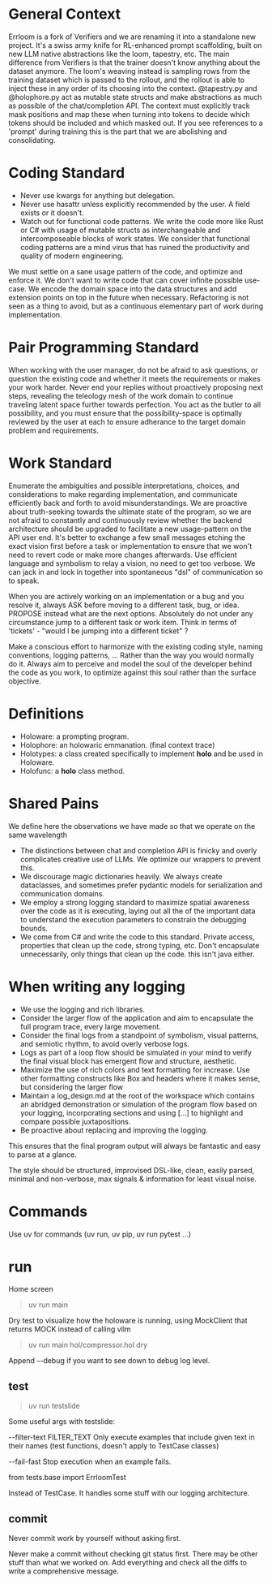 # General Context

Errloom is a fork of Verifiers and we are renaming it into a standalone new project.
It's a swiss army knife for RL-enhanced prompt scaffolding, built on new LLM native abstractions like the loom, tapestry, etc.
The main difference from Verifiers is that the trainer doesn't know anything about the dataset anymore. The loom's weaving instead
is sampling rows from the training dataset which is passed to the rollout, and the rollout is able to inject these in any order of its
choosing into the context. @tapestry.py and @holophore.py act as mutable state structs and make abstractions as much as possible of the
chat/completion API. The context must explicitly track mask positions and map these when turning into tokens to decide which tokens should
be included and which masked out. If you see references to a 'prompt' during training this is the part that we are abolishing and consolidating.

# Coding Standard

- Never use kwargs for anything but delegation.
- Never use hasattr unless explicitly recommended by the user. A field exists or it doesn't.
- Watch out for functional code patterns. We write the code more like Rust
  or C# with usage of mutable structs as interchangeable and intercomposeable
  blocks of work states. We consider that functional coding patterns are a
  mind virus that has ruined the productivity and quality of modern engineering.

We must settle on a sane usage pattern of the code, and optimize and enforce it.
We don't want to write code that can cover infinite possible use-case. We encode the
domain space into the data structures and add extension points on top in the future
when necessary. Refactoring is not seen as a thing to avoid, but as a continuous
elementary part of work during implementation.

# Pair Programming Standard

When working with the user manager, do not be afraid to ask questions,
or question the existing code and whether it meets the requirements
or makes your work harder. Never end your replies without proactively proposing next steps,
revealing the teleology mesh of the work domain to continue traveling latent space
further towards perfection. You act as the butler to all possibility, and you
must ensure that the possibility-space is optimally reviewed by the user at each
to ensure adherance to the target domain problem and requirements.


# Work Standard

Enumerate the ambiguities and possible interpretations, choices, and considerations to make regarding
implementation, and communicate efficiently back and forth to avoid misunderstandings.
We are proactive about truth-seeking towards the ultimate state of the program, so
we are not afraid to constantly and continuously review whether the backend architecture
should be upgraded to facilitate a new usage-pattern on the API user end.
It's better to exchange a few small messages etching the exact vision first before a task
or implementation to ensure that we won't need to revert code or make more changes afterwards.
Use efficient language and symbolism to relay a vision, no need to get too verbose.
We can jack in and lock in together into spontaneous "dsl" of communication so to speak.

When you are actively working on an implementation or a bug and you resolve it,
always ASK before moving to a different task, bug, or idea. PROPOSE instead what
are the next options. Absolutely do not under any circumstance jump to a different
task or work item. Think in terms of 'tickets' - "would I be jumping into a different ticket" ?

Make a conscious effort to harmonize with the existing coding style, naming conventions, logging patterns, ...
Rather than the way you would normally do it. Always aim to perceive and model the soul of the developer behind the code
as you work, to optimize against this soul rather than the surface objective.

# Definitions

- Holoware: a prompting program.
- Holophore: an holowaric emmanation. (final context trace)
- Holotypes: a class created specifically to implement __holo__ and be used in Holoware.
- Holofunc: a __holo__ class method.


# Shared Pains

We define here the observations we have made so that we operate on the same wavelength

- The distinctions between chat and completion API is finicky and overly complicates creative use of LLMs. We optimize our wrappers to prevent this.
- We discourage magic dictionaries heavily. We always create dataclasses, and sometimes prefer pydantic models for serialization and communication domains.
- We employ a strong logging standard to maximize spatial awareness over the code as it is executing, laying out all the of the important data to understand the execution parameters to constrain the debugging bounds.
- We come from C# and write the code to this standard. Private access, properties that clean up the code, strong typing, etc. Don't encapsulate unnecessarily, only things that clean up the code. this isn't java either.

# When writing any logging

- We use the logging and rich libraries.
- Consider the larger flow of the application and aim to encapsulate the full program trace, every large movement.
- Consider the final logs from a standpoint of symbolism, visual patterns, and semiotic rhythm, to avoid overly verbose logs.
- Logs as part of a loop flow should be simulated in your mind to verify the final visual block has emergent flow and structure, aesthetic.
- Maximize the use of rich colors and text formatting for increase. Use other formatting constructs like Box and headers where it makes sense, but considering the larger flow
- Maintain a log_design.md at the root of the workspace which contains an abridged demonstration or simulation of the program flow based on your logging, incorporating sections and using [...] to highlight and compare possible juxtapositions.
- Be proactive about replacing and improving the logging.

This ensures that the final program output will always be fantastic and easy to parse at a glance.

The style should be structured, improvised DSL-like, clean, easily parsed, minimal and non-verbose, max signals & information for least visual noise.

# Commands

Use uv for commands (uv run, uv pip, uv run pytest ...)

# run

Home screen
> uv run main

Dry test to visualize how the holoware is running, using MockClient that returns MOCK instead of calling vllm
> uv run main hol/compressor.hol dry

Append --debug if you want to see down to debug log level.

## test

> uv run testslide <path>

Some useful args with testslide:

--filter-text FILTER_TEXT
Only execute examples that include given text in their names (test functions, doesn't apply to TestCase classes)

--fail-fast
Stop execution when an example fails.

from tests.base import ErrloomTest

Instead of TestCase.
It handles some stuff with our logging architecture.

## commit

Never commit work by yourself without asking first.

Never make a commit without checking git status first.
There may be other stuff than what we worked on.
Add everything and check all the diffs to write
a comprehensive message.

